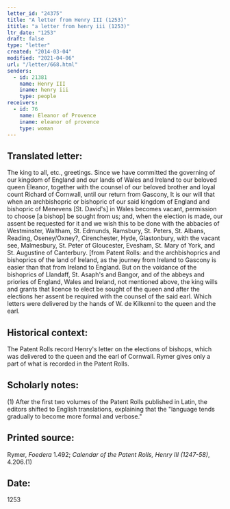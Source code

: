 ```yaml
---
letter_id: "24375"
title: "A letter from Henry III (1253)"
ititle: "a letter from henry iii (1253)"
ltr_date: "1253"
draft: false
type: "letter"
created: "2014-03-04"
modified: "2021-04-06"
url: "/letter/668.html"
senders:
  - id: 21381
    name: Henry III
    iname: henry iii
    type: people
receivers:
  - id: 76
    name: Eleanor of Provence
    iname: eleanor of provence
    type: woman
---
```

<h2> Translated letter:</h2>The king to all, etc., greetings.
Since we have committed the governing of our kingdom of England and our lands of Wales and Ireland to our beloved queen Eleanor, together with the counsel of our beloved brother and loyal count Richard of Cornwall, until our return from Gascony,
It is our will that when an archbishopric or bishopric of our said kingdom of England and bishopric of Menevens [St. David's] in Wales becomes vacant, permission to choose [a bishop] be sought from us; and, when the election is made, our assent be requested for it and we wish this to be done with the abbacies of Westminster, Waltham, St. Edmunds, Ramsbury, St. Peters, St. Albans, Reading, Oseney/Oxney?, Cirenchester, Hyde, Glastonbury, with the vacant see, Malmesbury, St. Peter of Gloucester, Evesham, St. Mary of York, and St. Augustine of Canterbury.
[from Patent Rolls:  and the archbishoprics and bishoprics of the land of Ireland, as the journey from Ireland to Gascony is easier than that from Ireland to England.  But on the voidance of the bishoprics of Llandaff, St. Asaph's and Bangor, and of the abbeys and priories of England, Wales and Ireland, not mentioned above, the king wills and grants that licence to elect be sought of the queen and after the elections her assent be required with the counsel of the said earl.
Which letters were delivered by the hands of W. de Kilkenni to the queen and the earl.
<h2 class="mt-4"> Historical context:</h2>The Patent Rolls record Henry's letter on the elections of bishops, which was delivered to the queen and the earl of Cornwall.  Rymer gives only a part of what is recorded in the Patent Rolls.
<h2 class="mt-4"> Scholarly notes:</h2>(1) After the first two volumes of the Patent Rolls published in Latin, the editors shifted to English translations, explaining that the "language tends gradually to become more formal and verbose."
<h2 class="mt-4"> Printed source:</h2><p>Rymer, <em>Foedera</em> 1.492; <em>Calendar of the Patent Rolls, Henry III (1247-58)</em>, 4.206.(1)</p><h2 class="mt-4"> Date:</h2>1253